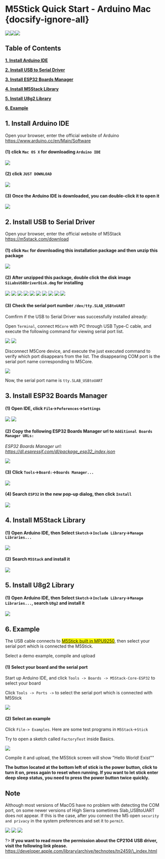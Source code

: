 # M5Stick Quick Start - Arduino Mac {docsify-ignore-all}

<!-- :clapper: **[Video Tutorial](#Video-Tutorial)**&nbsp;&nbsp;&nbsp;&nbsp;&nbsp;&nbsp;:memo: **[Text Tutorial](#Text-Tutorial)** -->

<!-- *** -->

<!-- ?> Before setting the development environment, we suggest you confirm whether the USB driver has installed. If not, please visit this link [establish serial connection](/en/related_documents/establish_serial_connection). -->

<img src="assets/img/getting_started_pics/m5stick/stick_01.png"><img src="assets/img/getting_started_pics/m5stick/stick_06.png"><img src="assets/img/macos-logo.png">

## Table of Contents

**[1. Install Arduino IDE](#_1-install-Arduino-IDE)**

**[2. Install USB to Serial Driver](#_2-Install-USB-to-Serial-Driver)**

**[3. Install ESP32 Boards Manager](#_3-Install-ESP32-Boards-Manager)**

**[4. Install M5Stack Library](#_4-Install-M5Stack-Library)**

**[5. Install U8g2 Library](#_5-Install-U8g2-Library)**

**[6. Example](#_6-Example)**

## 1. Install Arduino IDE

<!-- *注意：如果已经安装了 IDE，请直接从[步骤 2](#_2-安装串口驱动) 开始。* -->

Open your browser, enter the official website of Arduino  https://www.arduino.cc/en/Main/Software

#### (1) click `Mac OS X` for downloading `Arduino IDE`

<img src="assets/img/getting_started_pics/m5stack_core/get_started_with_arduino_m5core/mac/macOS_download_arduino_ide.png">

#### (2) click `JUST DOWNLOAD`

<img src="assets/img/getting_started_pics/m5stack_core/get_started_with_arduino_m5core/mac/macOS_download_arduino_ide_02.png">

#### (3) Once the Arduino IDE is downloaded, you can double-click it to open it

<img src="assets/img/getting_started_pics/m5stack_core/get_started_with_arduino_m5core/mac/macOS_download_arduino_ide_03.png">

## 2. Install USB to Serial Driver

Open your browser, enter the official website of M5Stack  https://m5stack.com/download

#### (1) click `Mac` for downloading this installation package and then unzip this package

<img src="assets/img/getting_started_pics/m5stack_core/get_started_with_arduino_m5core/mac/download_usb_driver_mac_01.png">

#### (2) After unzipped this package, double click the disk image `SiLabsUSBDriverDisk.dmg` for installing

<img src="assets/img/getting_started_pics/establish_serial_connection/macOS_CP2104_dmg.png">

<img src="assets/img/getting_started_pics/establish_serial_connection/macOS_CP2104_pkg.png">

<img src="assets/img/getting_started_pics/establish_serial_connection/2.png">

<img src="assets/img/getting_started_pics/establish_serial_connection/3.png">

<img src="assets/img/getting_started_pics/establish_serial_connection/4.png">

<img src="assets/img/getting_started_pics/establish_serial_connection/5.png">

<img src="assets/img/getting_started_pics/establish_serial_connection/6.png">

<img src="assets/img/getting_started_pics/establish_serial_connection/7.png">

<img src="assets/img/getting_started_pics/establish_serial_connection/8.png">

<img src="assets/img/getting_started_pics/establish_serial_connection/9.png">

#### (3) Check the serial port number `/dev/tty.SLAB_USBtoUART`

Comfirm if the USB to Serial Driver was successfully installed already:

Open `Terminal`, connect `M5Core` with PC through USB Type-C cable, and execute the following command for viewing serial port list.

<img src="assets/img/getting_started_pics/m5stack_core/get_started_with_arduino_m5core/mac/check_serial_port_mac_01.png">

<img src="assets/img/getting_started_pics/m5stack_core/get_started_with_arduino_m5core/mac/check_serial_port_mac_02.png">

Disconnect M5Core device, and execute the just executed command to verify which port disappears from the list. The disappearing COM port is the serial port name corresponding to M5Core.

<img src="assets/img/getting_started_pics/m5stack_core/get_started_with_arduino_m5core/mac/check_serial_port_mac_03.png">

Now, the serial port name is `tty.SLAB_USBtoUART`

## 3. Install ESP32 Boards Manager

#### (1) Open IDE, click `File`->`Peferences`->`Settings`

<img src="assets/img/getting_started_pics/m5stack_core/get_started_with_arduino_m5core/mac/quick_start_arduino_mac_01.png">

<img src="assets/img/getting_started_pics/m5stack_core/get_started_with_arduino_m5core/mac/quick_start_arduino_mac_02.png">

#### (2) Copy the following ESP32 Boards Manager url to `Additional Boards Manager URLs:`

*ESP32 Boards Manager url: https://dl.espressif.com/dl/package_esp32_index.json*

<img src="assets/img/getting_started_pics/m5stack_core/get_started_with_arduino_m5core/mac/quick_start_arduino_mac_03.png">

#### (3) Click `Tools`->`Board:`->`Boards Manager...`

<img src="assets/img/getting_started_pics/m5stack_core/get_started_with_arduino_m5core/mac/quick_start_arduino_mac_04.png">

#### (4) Search `ESP32` in the new pop-up dialog, then click `Install`

<img src="assets/img/getting_started_pics/m5stack_core/get_started_with_arduino_m5core/mac/quick_start_arduino_mac_05.png">

## 4. Install M5Stack Library

#### (1) Open Arduino IDE, then Select `Sketch`->`Include Library`->`Manage Libraries...`

<img src="assets/img/getting_started_pics/m5stack_core/get_started_with_arduino_m5core/windows/install_m5stack_lib_01.png">

#### (2) Search `M5Stack` and install it

<img src="assets/img/getting_started_pics/m5stack_core/get_started_with_arduino_m5core/windows/install_m5stack_lib_02.png">

## 5. Install U8g2 Library

#### (1) Open Arduino IDE, then Select `Sketch`->`Include Library`->`Manage Libraries...`, search `U8g2` and install it

<img src="assets/img/getting_started_pics/m5stack_core/get_started_with_m5stick/install_u8g2.png">

## 6. Example

The USB cable connects to <mark>[M5Stick built in MPU9250](https://ae01.alicdn.com/kf/HTB1pICNXznuK1RkSmFPq6AuzFXa1.jpg)</mark>, then select your serial port which is connected the M5Stick.

Select a demo example, compile and upload

#### (1) Select your board and the serial port

Start up Arduino IDE, and click `Tools -> Boards -> M5Stack-Core-ESP32` to select your board

Click `Tools -> Ports ->` to select the serial port which is connected with M5Stick

<img src="assets/img/getting_started_pics/m5stack_core/get_started_with_arduino_m5core/mac/quick_start_arduino_mac_10.png">

#### (2) Select an example

Click `File-> Examples`. Here are some test programs in `M5Stack`->`Stick`

Try to open a sketch called `FactoryTest` inside Basics.

<img src="assets/img/getting_started_pics/m5stick/m5stick_quick_start_arduino_mac_01.png">

Compile it and upload, the M5Stick screen will show "Hello World! Exist""

**The button located at the bottom left of stick is the power button, click to turn it on, press again to reset when running. If you want to let stick enter deep sleep status, you need to press the power button twice quickly.**

## Note

Although most versions of MacOS have no problem with detecting the COM port, on some newer versions of High Sierra sometimes Slab\_USBtoUART does not appear. If this is the case, after you connect the M5 open `security and privacy` in the system preferences and set it to `permit`.

<img src="assets/img/getting_started_pics/m5stack_core/get_started_with_arduino_m5core/mac/macOS_security_and_privacy.png">

<img src="assets/img/getting_started_pics/m5stack_core/get_started_with_arduino_m5core/mac/macOS_security_and_privacy_01.png">

<img src="assets/img/getting_started_pics/m5stack_core/get_started_with_arduino_m5core/mac/macOS_security_and_privacy_02.png">

?> **If you want to read more the permission about the CP2104 USB driver, visit the following link please.** https://developer.apple.com/library/archive/technotes/tn2459/\_index.html
